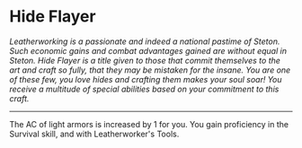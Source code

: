 Hide Flayer
===========

_Leatherworking is a passionate and indeed a national pastime of Steton. Such economic gains and combat advantages gained are without equal in Steton. Hide Flayer is a title given to those that commit themselves to the art and craft so fully, that they may be mistaken for the insane.  You are one of these few, you love hides and crafting them makes your soul soar! You receive a multitude of special abilities based on your commitment to this craft._

* * *

The AC of light armors is increased by 1 for you.  You gain proficiency in the Survival skill, and with Leatherworker's Tools.

